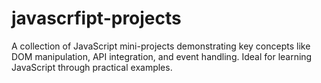 # javascrfipt-projects
A collection of JavaScript mini-projects demonstrating key concepts like DOM manipulation, API integration, and event handling. Ideal for learning JavaScript through practical examples.
